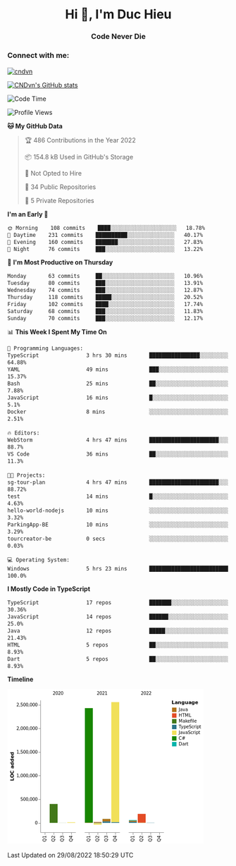 <h1 align="center">Hi 👋, I'm Duc Hieu</h1>
<h3 align="center">Code Never Die</h3>

<h3 align="left">Connect with me:</h3>
<p align="left">
<a href="https://linkedin.com/in/cndvn" target="blank"><img align="center" src="https://img.shields.io/badge/LinkedIn-0077B5?style=for-the-badge&logo=linkedin&logoColor=white" alt="cndvn"/></a>
<!--
<a href="https://fb.com/cnd.duchieu" target="blank"><img align="center" src="https://img.shields.io/badge/Facebook-1877F2?style=for-the-badge&logo=facebook&logoColor=white" alt="cnd.duchieu"/></a>
 -->
</p>

[![CNDvn's GitHub stats](https://github-readme-stats.vercel.app/api?username=cndvn)](https://github.com/anuraghazra/github-readme-stats)

<!--START_SECTION:waka-->
![Code Time](http://img.shields.io/badge/Code%20Time-876%20hrs%2038%20mins-blue)

![Profile Views](http://img.shields.io/badge/Profile%20Views-0-blue)

**🐱 My GitHub Data** 

> 🏆 486 Contributions in the Year 2022
 > 
> 📦 154.8 kB Used in GitHub's Storage 
 > 
> 🚫 Not Opted to Hire
 > 
> 📜 34 Public Repositories 
 > 
> 🔑 5 Private Repositories  
 > 
**I'm an Early 🐤** 

```text
🌞 Morning    108 commits    ████░░░░░░░░░░░░░░░░░░░░░   18.78% 
🌆 Daytime    231 commits    ██████████░░░░░░░░░░░░░░░   40.17% 
🌃 Evening    160 commits    ███████░░░░░░░░░░░░░░░░░░   27.83% 
🌙 Night      76 commits     ███░░░░░░░░░░░░░░░░░░░░░░   13.22%

```
📅 **I'm Most Productive on Thursday** 

```text
Monday       63 commits     ██░░░░░░░░░░░░░░░░░░░░░░░   10.96% 
Tuesday      80 commits     ███░░░░░░░░░░░░░░░░░░░░░░   13.91% 
Wednesday    74 commits     ███░░░░░░░░░░░░░░░░░░░░░░   12.87% 
Thursday     118 commits    █████░░░░░░░░░░░░░░░░░░░░   20.52% 
Friday       102 commits    ████░░░░░░░░░░░░░░░░░░░░░   17.74% 
Saturday     68 commits     ███░░░░░░░░░░░░░░░░░░░░░░   11.83% 
Sunday       70 commits     ███░░░░░░░░░░░░░░░░░░░░░░   12.17%

```


📊 **This Week I Spent My Time On** 

```text
💬 Programming Languages: 
TypeScript               3 hrs 30 mins       ████████████████░░░░░░░░░   64.88% 
YAML                     49 mins             ███░░░░░░░░░░░░░░░░░░░░░░   15.37% 
Bash                     25 mins             ██░░░░░░░░░░░░░░░░░░░░░░░   7.88% 
JavaScript               16 mins             █░░░░░░░░░░░░░░░░░░░░░░░░   5.1% 
Docker                   8 mins              ░░░░░░░░░░░░░░░░░░░░░░░░░   2.51%

🔥 Editors: 
WebStorm                 4 hrs 47 mins       ██████████████████████░░░   88.7% 
VS Code                  36 mins             ██░░░░░░░░░░░░░░░░░░░░░░░   11.3%

🐱‍💻 Projects: 
sg-tour-plan             4 hrs 47 mins       ██████████████████████░░░   88.72% 
test                     14 mins             █░░░░░░░░░░░░░░░░░░░░░░░░   4.63% 
hello-world-nodejs       10 mins             ░░░░░░░░░░░░░░░░░░░░░░░░░   3.32% 
ParkingApp-BE            10 mins             ░░░░░░░░░░░░░░░░░░░░░░░░░   3.29% 
tourcreator-be           0 secs              ░░░░░░░░░░░░░░░░░░░░░░░░░   0.03%

💻 Operating System: 
Windows                  5 hrs 23 mins       █████████████████████████   100.0%

```

**I Mostly Code in TypeScript** 

```text
TypeScript               17 repos            ███████░░░░░░░░░░░░░░░░░░   30.36% 
JavaScript               14 repos            ██████░░░░░░░░░░░░░░░░░░░   25.0% 
Java                     12 repos            █████░░░░░░░░░░░░░░░░░░░░   21.43% 
HTML                     5 repos             ██░░░░░░░░░░░░░░░░░░░░░░░   8.93% 
Dart                     5 repos             ██░░░░░░░░░░░░░░░░░░░░░░░   8.93%

```


**Timeline**

![Chart not found](https://raw.githubusercontent.com/CNDvn/CNDvn/main/charts/bar_graph.png) 


 Last Updated on 29/08/2022 18:50:29 UTC
<!--END_SECTION:waka-->
